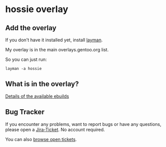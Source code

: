 hossie overlay
==============

Add the overlay
---------------

If you don't have it installed yet, install [layman](https://wiki.gentoo.org/wiki/Layman).

My overlay is in the main overlays.gentoo.org list.

So you can just run:

    layman -a hossie


What is in the overlay?
-----------------------

[Details of the available ebuilds](https://wiki.hossie.de/display/PROJ/Gentoo+Overlay)


Bug Tracker
-----------

If you encounter any problems, want to report bugs or have any questions,
please open a [Jira-Ticket](https://jira.hossie.de/secure/CreateIssue.jspa?pid=10000).
No account required.

You can also [browse open tickets](https://jira.hossie.de/issues/?jql=project%20%3D%20GOV%20AND%20status%20in%20(Open%2C%20"In%20Progress"%2C%20"In%20Review"%2C%20"Need%20Info")).